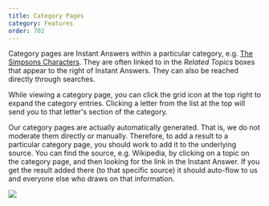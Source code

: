 ```yaml
---
title: Category Pages
category: Features
order: 702
---
```

<p>Category pages are Instant Answers within a particular category, e.g. <a href="http://duckduckgo.com/c/The_Simpsons_Characters">The Simpsons Characters</a>. They are often linked to in the <em>Related Topics</em> boxes that appear to the right of Instant Answers. They can also be reached directly through searches.</p>

<p>While viewing a category page, you can click the grid icon at the top right to expand the category entries. Clicking a letter from the list at the top will send you to that letter's section of the category.</p>

<p>Our category pages are actually automatically generated. That is, we do not moderate them directly or manually. Therefore, to add a result to a particular category page, you should work to add it to the underlying source. You can find the source, e.g. Wikipedia, by clicking on a topic on the category page, and then looking for the link in the Instant Answer. If you get the result added there (to that specific source) it should auto-flow to us and everyone else who draws on that information.</p>

<img src="../images/8217129c368c3760f5d13eb8db7ae19f.png">